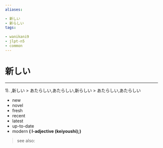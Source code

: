 ```yaml
---
aliases:
    
- 新しい
- 新らしい
tags:
    
- wanikani9
- jlpt-n5
- common
---
```


# 新しい
---
1).
,新しい > あたらしい,あたらしい,新らしい > あたらしい,あたらしい

- new
- novel
- fresh
- recent
- latest
- up-to-date
- modern
**( I-adjective (keiyoushi);)**
> see also: 
            